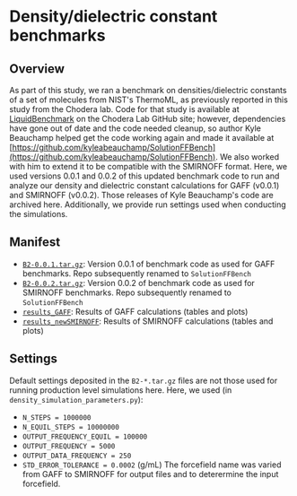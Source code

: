 # Density/dielectric constant benchmarks

## Overview

As part of this study, we ran a benchmark on densities/dielectric constants of a set of molecules from NIST's ThermoML, as previously reported in this study from the Chodera lab.
Code for that study is available at [LiquidBenchmark](https://github.com/choderalab/LiquidBenchmark) on the Chodera Lab GitHub site; however, dependencies have gone out of date and the code needed cleanup, so author Kyle Beauchamp helped get the code working again and made it available at [https://github.com/kyleabeauchamp/SolutionFFBench](https://github.com/kyleabeauchamp/SolutionFFBench).
We also worked with him to extend it to be compatible with the SMIRNOFF format.
Here, we used versions 0.0.1 and 0.0.2 of this updated benchmark code to run and analyze our density and dielectric constant calculations for GAFF (v0.0.1) and SMIRNOFF (v0.0.2).
Those releases of Kyle Beauchamp's code are archived here.
Additionally, we provide run settings used when conducting the simulations.


## Manifest
- [`B2-0.0.1.tar.gz`](B2-0.0.1.tar.gz): Version 0.0.1 of benchmark code as used for GAFF benchmarks. Repo subsequently renamed to `SolutionFFBench`
- [`B2-0.0.2.tar.gz`](B2-0.0.2.tar.gz): Version 0.0.2 of benchmark code as used for SMIRNOFF benchmarks. Repo subsequently renamed to `SolutionFFBench`
- [`results_GAFF`](results_GAFF): Results of GAFF calculations (tables and plots)
- [`results_newSMIRNOFF`](results_newSMIRNOFF): Results of SMIRNOFF calculations (tables and plots)


## Settings
Default settings deposited in the `B2-*.tar.gz` files are not those used for running production level simulations here.
Here, we used (in `density_simulation_parameters.py`):
- `N_STEPS = 1000000`
- `N_EQUIL_STEPS = 10000000`
- `OUTPUT_FREQUENCY_EQUIL = 100000`
- `OUTPUT_FREQUENCY = 5000`
- `OUTPUT_DATA_FREQUENCY = 250`
- `STD_ERROR_TOLERANCE = 0.0002` (g/mL)
The forcefield name was varied from GAFF to SMIRNOFF for output files and to deterermine the input forcefield.
